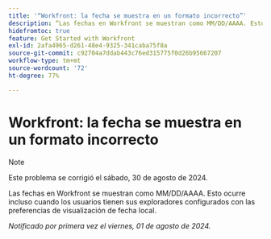 ```yaml
---
title: '“Workfront: la fecha se muestra en un formato incorrecto”'
description: “Las fechas en Workfront se muestran como MM/DD/AAAA. Esto ocurre incluso cuando los usuarios tienen sus exploradores configurados con las preferencias de visualización de fecha local".
hidefromtoc: true
feature: Get Started with Workfront
exl-id: 2afa4965-d261-48e4-9325-341caba75f8a
source-git-commit: c92704a7ddab443c76ed315775f0d26b95667207
workflow-type: tm+mt
source-wordcount: '72'
ht-degree: 77%

---
```


# Workfront: la fecha se muestra en un formato incorrecto

>[!NOTE]
>
>Este problema se corrigió el sábado, 30 de agosto de 2024.

Las fechas en Workfront se muestran como MM/DD/AAAA. Esto ocurre incluso cuando los usuarios tienen sus exploradores configurados con las preferencias de visualización de fecha local.

_Notificado por primera vez el viernes, 01 de agosto de 2024._
